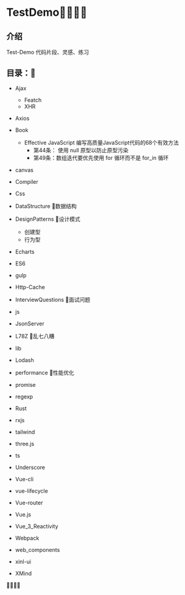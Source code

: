 # TestDemo🎅✨✨✨

## 介绍
Test-Demo 代码片段、灵感、练习


## 目录：🚀

- Ajax
    - Featch 
    - XHR

- Axios
- Book
    - Effective JavaScript 编写高质量JavaScript代码的68个有效方法
        - 第44条： 使用 null 原型以防止原型污染
        - 第49条：数组迭代要优先使用 for 循环而不是 for_in 循环
- canvas
- Compiler
- Css
- DataStructure 🔖数据结构
- DesignPatterns 🔖设计模式
    - 创建型
    - 行为型

- Echarts
- ES6
- gulp
- Http-Cache
- InterviewQuestions 🔖面试问题
- js
- JsonServer
- L78Z 🔖乱七八糟
- lib
- Lodash
- performance 🔖性能优化
- promise
- regexp
- Rust
- rxjs
- tailwind
- three.js
- ts
- Underscore
- Vue-cli
- vue-lifecycle
- Vue-router
- Vue.js
- Vue_3_Reactivity
- Webpack
- web_components
- xinl-ui
- XMind

**🎃🎉🎉🎉**